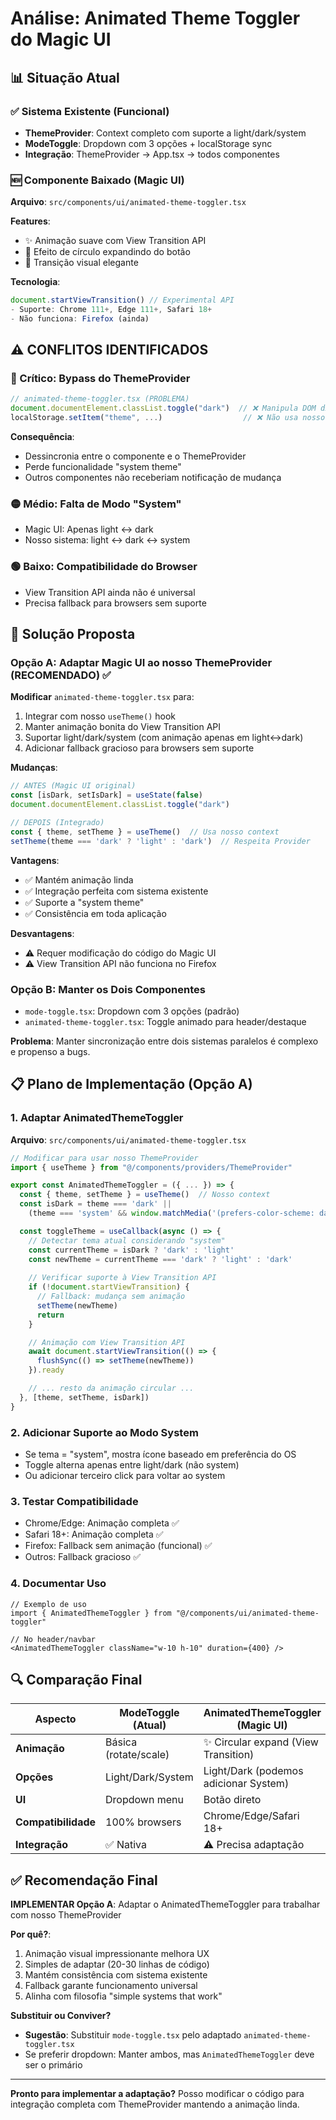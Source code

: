 # Análise: Animated Theme Toggler do Magic UI

## 📊 Situação Atual

### ✅ Sistema Existente (Funcional)
- **ThemeProvider**: Context completo com suporte a light/dark/system
- **ModeToggle**: Dropdown com 3 opções + localStorage sync
- **Integração**: ThemeProvider → App.tsx → todos componentes

### 🆕 Componente Baixado (Magic UI)
**Arquivo**: `src/components/ui/animated-theme-toggler.tsx`

**Features**:
- ✨ Animação suave com View Transition API
- 🎯 Efeito de círculo expandindo do botão
- 🎨 Transição visual elegante

**Tecnologia**:
```typescript
document.startViewTransition() // Experimental API
- Suporte: Chrome 111+, Edge 111+, Safari 18+
- Não funciona: Firefox (ainda)
```

## ⚠️ CONFLITOS IDENTIFICADOS

### 🔴 Crítico: Bypass do ThemeProvider
```typescript
// animated-theme-toggler.tsx (PROBLEMA)
document.documentElement.classList.toggle("dark")  // ❌ Manipula DOM diretamente
localStorage.setItem("theme", ...)                  // ❌ Não usa nosso ThemeProvider
```

**Consequência**: 
- Dessincronia entre o componente e o ThemeProvider
- Perde funcionalidade "system theme"
- Outros componentes não receberiam notificação de mudança

### 🟡 Médio: Falta de Modo "System"
- Magic UI: Apenas light ↔ dark
- Nosso sistema: light ↔ dark ↔ system

### 🟢 Baixo: Compatibilidade do Browser
- View Transition API ainda não é universal
- Precisa fallback para browsers sem suporte

## 🎯 Solução Proposta

### Opção A: Adaptar Magic UI ao nosso ThemeProvider (RECOMENDADO) ✅

**Modificar** `animated-theme-toggler.tsx` para:
1. Integrar com nosso `useTheme()` hook
2. Manter animação bonita do View Transition API
3. Suportar light/dark/system (com animação apenas em light↔dark)
4. Adicionar fallback gracioso para browsers sem suporte

**Mudanças**:
```typescript
// ANTES (Magic UI original)
const [isDark, setIsDark] = useState(false)
document.documentElement.classList.toggle("dark")

// DEPOIS (Integrado)
const { theme, setTheme } = useTheme()  // Usa nosso context
setTheme(theme === 'dark' ? 'light' : 'dark')  // Respeita Provider
```

**Vantagens**:
- ✅ Mantém animação linda
- ✅ Integração perfeita com sistema existente
- ✅ Suporte a "system theme"
- ✅ Consistência em toda aplicação

**Desvantagens**:
- ⚠️ Requer modificação do código do Magic UI
- ⚠️ View Transition API não funciona no Firefox

### Opção B: Manter os Dois Componentes

- `mode-toggle.tsx`: Dropdown com 3 opções (padrão)
- `animated-theme-toggler.tsx`: Toggle animado para header/destaque

**Problema**: Manter sincronização entre dois sistemas paralelos é complexo e propenso a bugs.

## 📋 Plano de Implementação (Opção A)

### 1. Adaptar AnimatedThemeToggler
**Arquivo**: `src/components/ui/animated-theme-toggler.tsx`

```typescript
// Modificar para usar nosso ThemeProvider
import { useTheme } from "@/components/providers/ThemeProvider"

export const AnimatedThemeToggler = ({ ... }) => {
  const { theme, setTheme } = useTheme()  // Nosso context
  const isDark = theme === 'dark' || 
    (theme === 'system' && window.matchMedia('(prefers-color-scheme: dark)').matches)

  const toggleTheme = useCallback(async () => {
    // Detectar tema atual considerando "system"
    const currentTheme = isDark ? 'dark' : 'light'
    const newTheme = currentTheme === 'dark' ? 'light' : 'dark'
    
    // Verificar suporte à View Transition API
    if (!document.startViewTransition) {
      // Fallback: mudança sem animação
      setTheme(newTheme)
      return
    }

    // Animação com View Transition API
    await document.startViewTransition(() => {
      flushSync(() => setTheme(newTheme))
    }).ready

    // ... resto da animação circular ...
  }, [theme, setTheme, isDark])
}
```

### 2. Adicionar Suporte ao Modo System
- Se tema = "system", mostra ícone baseado em preferência do OS
- Toggle alterna apenas entre light/dark (não system)
- Ou adicionar terceiro click para voltar ao system

### 3. Testar Compatibilidade
- Chrome/Edge: Animação completa ✅
- Safari 18+: Animação completa ✅
- Firefox: Fallback sem animação (funcional) ✅
- Outros: Fallback gracioso ✅

### 4. Documentar Uso
```tsx
// Exemplo de uso
import { AnimatedThemeToggler } from "@/components/ui/animated-theme-toggler"

// No header/navbar
<AnimatedThemeToggler className="w-10 h-10" duration={400} />
```

## 🔍 Comparação Final

| Aspecto | ModeToggle (Atual) | AnimatedThemeToggler (Magic UI) |
|---------|-------------------|--------------------------------|
| **Animação** | Básica (rotate/scale) | ✨ Circular expand (View Transition) |
| **Opções** | Light/Dark/System | Light/Dark (podemos adicionar System) |
| **UI** | Dropdown menu | Botão direto |
| **Compatibilidade** | 100% browsers | Chrome/Edge/Safari 18+ |
| **Integração** | ✅ Nativa | ⚠️ Precisa adaptação |

## ✅ Recomendação Final

**IMPLEMENTAR Opção A**: Adaptar o AnimatedThemeToggler para trabalhar com nosso ThemeProvider

**Por quê?**:
1. Animação visual impressionante melhora UX
2. Simples de adaptar (20-30 linhas de código)
3. Mantém consistência com sistema existente
4. Fallback garante funcionamento universal
5. Alinha com filosofia "simple systems that work"

**Substituir ou Conviver?**
- **Sugestão**: Substituir `mode-toggle.tsx` pelo adaptado `animated-theme-toggler.tsx`
- Se preferir dropdown: Manter ambos, mas `AnimatedThemeToggler` deve ser o primário

---

**Pronto para implementar a adaptação?** Posso modificar o código para integração completa com ThemeProvider mantendo a animação linda.